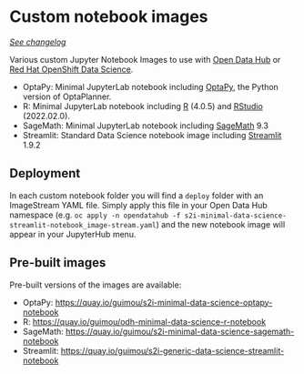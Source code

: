 # Custom notebook images

*[See changelog](CHANGELOG.md)*

Various custom Jupyter Notebook Images to use with [Open Data Hub](http://opendatahub.io/) or [Red Hat OpenShift Data Science](https://www.redhat.com/fr/technologies/cloud-computing/openshift/openshift-data-science).

* OptaPy: Minimal JupyterLab notebook including [OptaPy](https://www.optapy.org/optapy/latest/optapy-introduction/optapy-introduction.html), the Python version of OptaPlanner.
* R: Minimal JupyterLab notebook including [R](https://www.r-project.org/) (4.0.5) and [RStudio](https://www.rstudio.com/products/rstudio/) (2022.02.0).
* SageMath: Minimal JupyterLab notebook including [SageMath](https://www.sagemath.org/) 9.3
* Streamlit: Standard Data Science notebook image including [Streamlit](https://streamlit.io/) 1.9.2

## Deployment

In each custom notebook folder you will find a `deploy` folder with an ImageStream YAML file. Simply apply this file in your Open Data Hub namespace (e.g. `oc apply -n opendatahub -f s2i-minimal-data-science-streamlit-notebook_image-stream.yaml`) and the new notebook image will appear in your JupyterHub menu.

## Pre-built images

Pre-built versions of the images are available:

* OptaPy: https://quay.io/guimou/s2i-minimal-data-science-optapy-notebook
* R: https://quay.io/guimou/odh-minimal-data-science-r-notebook
* SageMath: https://quay.io/guimou/s2i-minimal-data-science-sagemath-notebook
* Streamlit: https://quay.io/guimou/s2i-generic-data-science-streamlit-notebook

